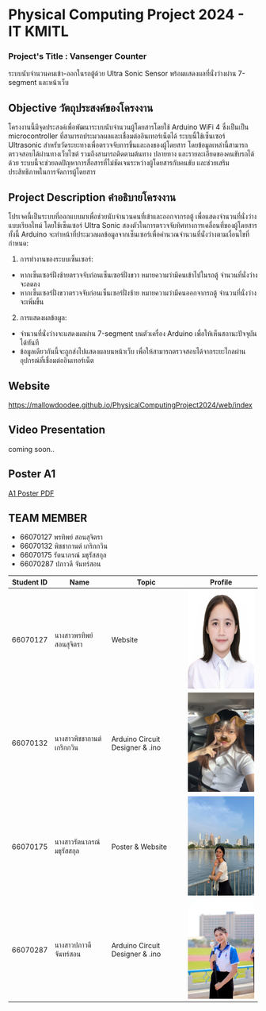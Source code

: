 # Physical Computing Project 2024 - IT KMITL
### Project's Title : Vansenger Counter
ระบบนับจำนวนคนเข้า-ออกในรถตู้ด้วย Ultra Sonic Sensor พร้อมแสดงผลที่นั่งว่างผ่าน 7-segment และหน้าเว็บ
## Objective วัตถุประสงค์ของโครงงาน
โครงงานนี้มีจุดประสงค์เพื่อพัฒนาระบบนับจำนวนผู้โดยสารโดยใช้ Arduino WiFi 4 ซึ่งเป็นเป็น microcontroller ที่สามารถประมวลผลและเชื่อมต่ออินเทอร์เน็ตได้ ระบบนี้ใช้เซ็นเซอร์ Ultrasonic สำหรับวัดระยะทางเพื่อตรวจจับการขึ้นและลงของผู้โดยสาร โดยข้อมูลเหล่านี้สามารถตรวจสอบได้ผ่านทางเว็บไซต์ รวมถึงสามารถติดตามต้นทาง ปลายทาง และรายละเอียดของคนขับรถได้ด้วย ระบบนี้จะช่วยลดปัญหาการสื่อสารที่ไม่ชัดเจนระหว่างผู้โดยสารกับคนขับ และช่วยเสริมประสิทธิภาพในการจัดการผู้โดยสาร


## Project Description คำอธิบายโครงงาน
โปรเจคนี้เป็นระบบที่ออกแบบมาเพื่อช่วยนับจำนวนคนที่เข้าและออกจากรถตู้ เพื่อแสดงจำนวนที่นั่งว่างแบบเรียลไทม์ โดยใช้เซ็นเซอร์ Ultra Sonic สองตัวในการตรวจจับทิศทางการเคลื่อนที่ของผู้โดยสาร ทั้งนี้ Arduino จะทำหน้าที่ประมวลผลข้อมูลจากเซ็นเซอร์เพื่อคำนวณจำนวนที่นั่งว่างตามเงื่อนไขที่กำหนด:

 1. การทำงานของระบบเซ็นเซอร์:
 * หากเซ็นเซอร์ฝั่งซ้ายตรวจจับก่อนเซ็นเซอร์ฝั่งขวา หมายความว่ามีคนเข้าไปในรถตู้ จำนวนที่นั่งว่างจะลดลง
 * หากเซ็นเซอร์ฝั่งขวาตรวจจับก่อนเซ็นเซอร์ฝั่งซ้าย หมายความว่ามีคนออกจากรถตู้ จำนวนที่นั่งว่างจะเพิ่มขึ้น
 2. การแสดงผลข้อมูล:
 * จำนวนที่นั่งว่างจะแสดงผลผ่าน 7-segment บนตัวเครื่อง Arduino เพื่อให้เห็นสถานะปัจจุบันได้ทันที
 * ข้อมูลเดียวกันนี้จะถูกส่งไปแสดงผลบนหน้าเว็บ เพื่อให้สามารถตรวจสอบได้จากระยะไกลผ่านอุปกรณ์ที่เชื่อมต่ออินเทอร์เน็ต

## Website
https://mallowdoodee.github.io/PhysicalComputingProject2024/web/index

## Video Presentation
coming soon..

## Poster A1
[A1 Poster PDF](A1%20Poster.pdf)

## TEAM MEMBER
* 66070127 พรทิพย์ สอนสุจิตรา
* 66070132 พิชชากานต์ เกริกกวิน
* 66070175 รัตนาภรณ์ มธุรัสสกุล
* 66070287 ปภาวดี จันทร์สอน

|Student ID|Name|Topic|Profile|
|--|--|--|--|
| 66070127 | นางสาวพรทิพย์ สอนสุจิตรา | Website | <img alt="66070127" height="200" src="assets/66070127.JPG" width="200"/> |
| 66070132 | นางสาวพิชชากานต์ เกริกกวิน | Arduino Circuit Designer & .ino |<img alt="66070132" height="200" src="assets/66070132.jpg" width="150"/>|
| 66070175 | นางสาวรัตนาภรณ์ มธุรัสสกุล | Poster & Website |<img alt="66070175" height="200" src="assets/66070175.jpg" width="150"/>|
| 66070287 | นางสาวปภาวดี จันทร์สอน | Arduino Circuit Designer & .ino |<img alt="66070287" height="200" src="assets/66070287.jpg" width="150"/>|

